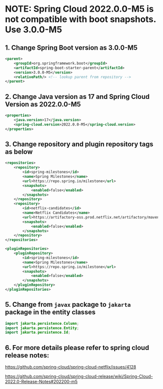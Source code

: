 # NOTE: Spring Cloud 2022.0.0-M5 is not compatible with boot snapshots. Use 3.0.0-M5
## 1. Change Spring Boot version as 3.0.0-M5
```xml
<parent>
	<groupId>org.springframework.boot</groupId>
	<artifactId>spring-boot-starter-parent</artifactId>
	<version>3.0.0-M5</version>
	<relativePath/> <!-- lookup parent from repository -->
</parent>
```
## 2. Change Java version as 17 and Spring Cloud Version as 2022.0.0-M5
```xml
<properties>
	<java.version>17</java.version>
	<spring-cloud.version>2022.0.0-M5</spring-cloud.version>
</properties>
```
## 3. Change repository and plugin repository tags as below
```xml
<repositories>
	<repository>
		<id>spring-milestones</id>
		<name>Spring Milestones</name>
		<url>https://repo.spring.io/milestone</url>
		<snapshots>
			<enabled>false</enabled>
		</snapshots>
	</repository>
	<repository>
		<id>netflix-candidates</id>
		<name>Netflix Candidates</name>
		<url>https://artifactory-oss.prod.netflix.net/artifactory/maven-oss-candidates</url>
		<snapshots>
			<enabled>false</enabled>
		</snapshots>
	</repository>
</repositories>

<pluginRepositories>
	<pluginRepository>
		<id>spring-milestones</id>
		<name>Spring Milestones</name>
		<url>https://repo.spring.io/milestone</url>
		<snapshots>
			<enabled>false</enabled>
		</snapshots>
	</pluginRepository>
</pluginRepositories>

```
## 5. Change from `javax` package to `jakarta` package in the entity classes
```java
import jakarta.persistence.Column;
import jakarta.persistence.Entity;
import jakarta.persistence.Id;
```
## 6. For more details please refer to spring cloud release notes:
https://github.com/spring-cloud/spring-cloud-netflix/issues/4128

https://github.com/spring-cloud/spring-cloud-release/wiki/Spring-Cloud-2022.0-Release-Notes#202200-m5